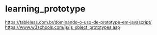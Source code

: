 # learning_prototype

https://tableless.com.br/dominando-o-uso-de-prototype-em-javascript/ <br>
https://www.w3schools.com/js/js_object_prototypes.asp
